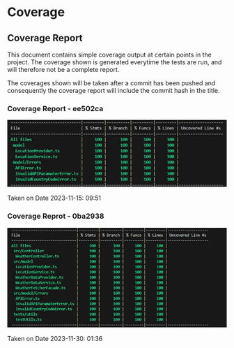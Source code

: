 # Coverage

## Coverage Report

This document contains simple coverage output at certain points in the project. The coverage shown is generated everytime the tests are run, and will therefore not be a complete report.

The coverages shown will be taken after a commit has been pushed and consequently the coverage report will include the commit hash in the title.

### Coverage Report - ee502ca

![Coverage Report](./images/ee502ca.png)

Taken on Date 2023-11-15: 09:51

### Coverage Reprot - 0ba2938

![Coverage Report](./images/0ba2938.png)

Taken on Date 2023-11-30: 01:36
